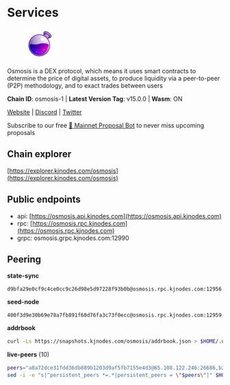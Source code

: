 # Services

<figure><img src="https://raw.githubusercontent.com/kj89/cosmos-images/main/logos/osmosis.png" alt=""><figcaption></figcaption></figure>

Osmosis is a DEX protocol, which means it uses smart contracts  to determine the price of digital assets, to produce liquidity  via a peer-to-peer (P2P) methodology, and to exact trades between users

**Chain ID**: osmosis-1 | **Latest Version Tag**: v15.0.0 | **Wasm**: ON

[Website](https://osmosis.zone) | [Discord](https://discord.gg/osmosis) | [Twitter](https://twitter.com/osmosiszone)



Subscribe to our free [🤖 Mainnet Proposal Bot](https://t.me/kjnodes_proposal_bot) to never miss upcoming proposals


## Chain explorer
[https://explorer.kjnodes.com/osmosis](https://explorer.kjnodes.com/osmosis)

## Public endpoints

* api: [https://osmosis.api.kjnodes.com](https://osmosis.api.kjnodes.com)
* rpc: [https://osmosis.rpc.kjnodes.com](https://osmosis.rpc.kjnodes.com)
* grpc: osmosis.grpc.kjnodes.com:12990

## Peering

**state-sync**

```text
d9bfa29e0cf9c4ce0cc9c26d98e5d97228f93b0b@osmosis.rpc.kjnodes.com:12956
```

**seed-node**

```text
400f3d9e30b69e78a7fb891f60d76fa3c73f0ecc@osmosis.rpc.kjnodes.com:12959
```

**addrbook**
```bash
curl -Ls https://snapshots.kjnodes.com/osmosis/addrbook.json > $HOME/.osmosisd/config/addrbook.json
```

**live-peers** (10)
```bash
peers="a8a72dce31fdd36db889b1203d9af5fb7155e4d3@65.108.122.246:26686,b212d5740b2e11e54f56b072dc13b6134650cfb5@169.155.169.71:26656,12910da249bcee4cdafbef938b10b51c94c0057e@5.9.142.165:26656,4d659b7b244a68913bfbdc6c9e7aa1a64391238e@74.118.139.59:26656,d9bfa29e0cf9c4ce0cc9c26d98e5d97228f93b0b@65.109.88.38:12956,31d2c86f7957e2db91297e54c3b0456ea06c2250@173.67.177.115:26656,a50c8dcd0e83032b5e29d5c5beef6e54ddafb508@35.83.253.164:26656,c2f8425fdc5907f9b5834ac66e634d2ae03cdc71@185.52.52.30:36656,d0d4b88110767c503baa8a618cfd7e284482f8dc@37.120.245.11:26656,ac2fbcb5de633d136a942c28c3049e3edbc6e69a@85.239.233.61:2000"
sed -i -e "s|^persistent_peers *=.*|persistent_peers = \"$peers\"|" $HOME/.osmosisd/config/config.toml
```
